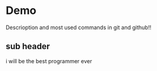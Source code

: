 # Demo 

Descrioption and most used commands in git and github!!

## sub header
i will be the best programmer ever
